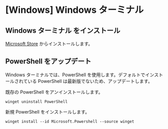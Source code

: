 # [Windows] Windows ターミナル

## Windows ターミナル をインストール

[Microsoft Store](https://apps.microsoft.com/detail/9n0dx20hk701?hl=ja-JP&gl=JP) からインストールします。

## PowerShell をアップデート

Windows ターミナルでは、PowerShell を使用します。デフォルトでインストールされている PowerShell は最新版でないため、アップデートします。

既存の PowerShell をアンインストールします。

```pwsh
winget uninstall PowerShell
```

新規 PowerShell をインストールします。

```pwsh
winget install --id Microsoft.Powershell --source winget
```